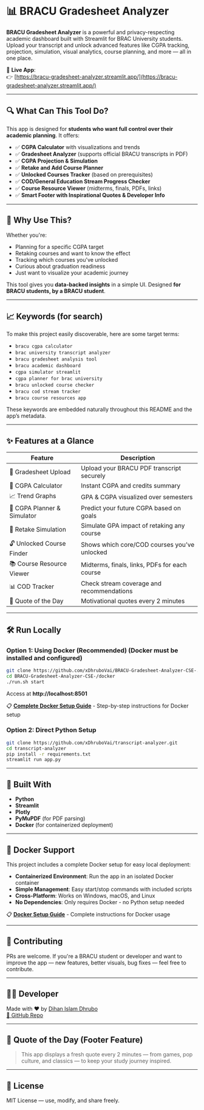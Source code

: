 # 📊 BRACU Gradesheet Analyzer

**BRACU Gradesheet Analyzer** is a powerful and privacy-respecting academic dashboard built with Streamlit for BRAC University students. Upload your transcript and unlock advanced features like CGPA tracking, projection, simulation, visual analytics, course planning, and more — all in one place.

🔗 **Live App**:  
👉 [https://bracu-gradesheet-analyzer.streamlit.app/](https://bracu-gradesheet-analyzer.streamlit.app/)

---

## 🔍 What Can This Tool Do?

This app is designed for **students who want full control over their academic planning**. It offers:

- ✅ **CGPA Calculator** with visualizations and trends  
- ✅ **Gradesheet Analyzer** (supports official BRACU transcripts in PDF)  
- ✅ **CGPA Projection & Simulation**  
- ✅ **Retake and Add Course Planner**  
- ✅ **Unlocked Courses Tracker** (based on prerequisites)  
- ✅ **COD/General Education Stream Progress Checker**  
- ✅ **Course Resource Viewer** (midterms, finals, PDFs, links)  
- ✅ **Smart Footer with Inspirational Quotes & Developer Info**

---

## 🧠 Why Use This?

Whether you're:
- Planning for a specific CGPA target
- Retaking courses and want to know the effect
- Tracking which courses you've unlocked
- Curious about graduation readiness
- Just want to visualize your academic journey

This tool gives you **data-backed insights** in a simple UI. Designed **for BRACU students, by a BRACU student**.

---

## 📈 Keywords (for search)

To make this project easily discoverable, here are some target terms:

- `bracu cgpa calculator`
- `brac university transcript analyzer`
- `bracu gradesheet analysis tool`
- `bracu academic dashboard`
- `cgpa simulator streamlit`
- `cgpa planner for brac university`
- `bracu unlocked course checker`
- `bracu cod stream tracker`
- `bracu course resources app`

These keywords are embedded naturally throughout this README and the app’s metadata.

---

## ✨ Features at a Glance

| Feature                            | Description |
|-----------------------------------|-------------|
| 🧾 Gradesheet Upload              | Upload your BRACU PDF transcript securely |
| 🧮 CGPA Calculator                | Instant CGPA and credits summary |
| 📈 Trend Graphs                   | GPA & CGPA visualized over semesters |
| 🎯 CGPA Planner & Simulator       | Predict your future CGPA based on goals |
| 🔁 Retake Simulation              | Simulate GPA impact of retaking any course |
| 🔓 Unlocked Course Finder         | Shows which core/COD courses you’ve unlocked |
| 📚 Course Resource Viewer         | Midterms, finals, links, PDFs for each course |
| 📊 COD Tracker                    | Check stream coverage and recommendations |
| 🌟 Quote of the Day               | Motivational quotes every 2 minutes |

---

## 🛠 Run Locally

### Option 1: Using Docker (Recommended) (Docker must be installed and configured)

```bash
git clone https://github.com/xDhruboVai/BRACU-Gradesheet-Analyzer-CSE-.git
cd BRACU-Gradesheet-Analyzer-CSE-/docker
./run.sh start
```

Access at **http://localhost:8501**

📋 **[Complete Docker Setup Guide](docker/DOCKER_LOCAL.md)** - Step-by-step instructions for Docker setup

### Option 2: Direct Python Setup

```bash
git clone https://github.com/xDhruboVai/transcript-analyzer.git
cd transcript-analyzer
pip install -r requirements.txt
streamlit run app.py
```

---

## 🧪 Built With

- **Python**  
- **Streamlit**  
- **Plotly**  
- **PyMuPDF** (for PDF parsing)
- **Docker** (for containerized deployment)

---

## 🐳 Docker Support

This project includes a complete Docker setup for easy local deployment:

- **Containerized Environment**: Run the app in an isolated Docker container
- **Simple Management**: Easy start/stop commands with included scripts
- **Cross-Platform**: Works on Windows, macOS, and Linux
- **No Dependencies**: Only requires Docker - no Python setup needed

📋 **[Docker Setup Guide](docker/DOCKER_LOCAL.md)** - Complete instructions for Docker usage

---

## 🙌 Contributing

PRs are welcome. If you're a BRACU student or developer and want to improve the app — new features, better visuals, bug fixes — feel free to contribute.

---

## 🧑‍💻 Developer

Made with ❤️ by [Dihan Islam Dhrubo](https://www.linkedin.com/in/dihan-islam-dhrubo-79a904249/)  
[🔗 GitHub Repo](https://github.com/xDhruboVai/transcript-analyzer)

---

## 🧠 Quote of the Day (Footer Feature)

> This app displays a fresh quote every 2 minutes — from games, pop culture, and classics — to keep your study journey inspired.

---

## 📢 License

MIT License — use, modify, and share freely.